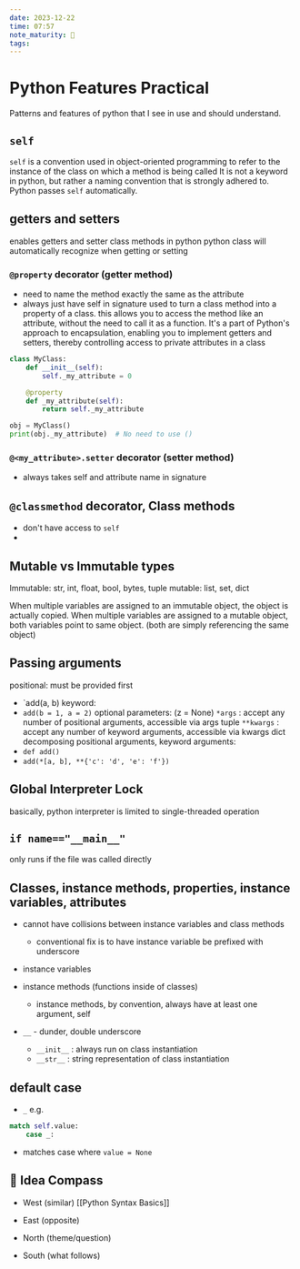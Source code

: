```yaml
---
date: 2023-12-22
time: 07:57
note_maturity: 🌱
tags:
---
```

# Python Features Practical

Patterns and features of python that I see in use and should understand.

## `self`

`self` is a convention used in object-oriented programming to refer to the instance of the class on which a method is being called
It is not a keyword in python, but rather a naming convention that is strongly adhered to.
Python passes `self` automatically.

## getters and setters

enables getters and setter class methods in python
python class will automatically recognize when getting or setting

### `@property` decorator (getter method)

- need to name the method exactly the same as the attribute
- always just have self in signature
used to turn a class method into a property of a class. this allows you to access the method like an attribute, without the need to call it as a function. It's a part of Python's approach to encapsulation, enabling you to implement getters and setters, thereby controlling access to private attributes in a class
```python
class MyClass:
    def __init__(self):
        self._my_attribute = 0

    @property
    def _my_attribute(self):
        return self._my_attribute

obj = MyClass()
print(obj._my_attribute)  # No need to use ()
```

### `@<my_attribute>.setter` decorator (setter method)

- always takes self and attribute name in signature 

## `@classmethod` decorator, Class methods

- don't have access to `self`
- 



## Mutable vs Immutable types

Immutable: str, int, float, bool, bytes, tuple
mutable: list, set, dict

When multiple variables are assigned to an immutable object, the object is actually copied.
When multiple variables are assigned to a mutable object, both variables point to same object.
(both are simply referencing the same object)

## Passing arguments

positional: must be provided first
- `add(a, b)
keyword: 
- `add(b = 1, a = 2)`
optional parameters: (z = None)
`*args` : accept any number of positional arguments, accessible via args tuple
`**kwargs` : accept any number of keyword arguments, accessible via kwargs dict 
decomposing positional arguments, keyword arguments:
- `def add()`
- `add(*[a, b], **{'c': 'd', 'e': 'f'})`

## Global Interpreter Lock

basically, python interpreter is limited to single-threaded operation

## `if name=="__main__"`

only runs if the file was called directly

## Classes, instance methods, properties, instance variables, attributes

- cannot have collisions between instance variables and class methods
	- conventional fix is to have instance variable be prefixed with underscore

- instance variables
- instance methods (functions inside of classes)
	- instance methods, by convention, always have at least one argument, self
- `__` - dunder, double underscore
	- `__init__` : always run on class instantiation
	- `__str__` : string representation of class instantiation

## default case

- `_` e.g.
```python
match self.value:
	case _:
```
- matches case where `value = None`






## 🧭  Idea Compass
- West  (similar) 
[[Python Syntax Basics]]
- East (opposite)

- North (theme/question)

- South (what follows)

